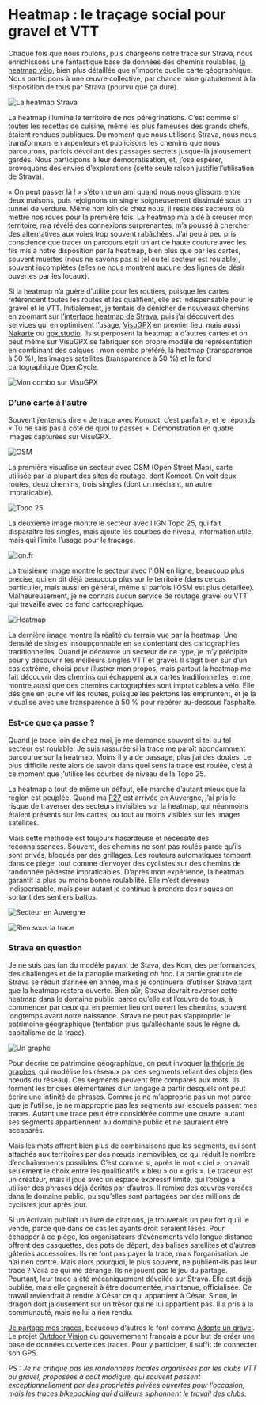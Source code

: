 # Heatmap : le traçage social pour gravel et VTT

Chaque fois que nous roulons, puis chargeons notre trace sur Strava, nous enrichissons une fantastique base de données des chemins roulables, [la heatmap vélo](https://www.strava.com/heatmap#7.00/3.67924/43.44260/hot/all), bien plus détaillée que n’importe quelle carte géographique. Nous participons à une œuvre collective, par chance mise gratuitement à la disposition de tous par Strava (pourvu que ça dure).<span id="more-64356"></span>

![La heatmap Strava](https://tcrouzet.com/images_tc/2022/09/mp00.jpg)

La heatmap illumine le territoire de nos pérégrinations. C’est comme si toutes les recettes de cuisine, même les plus fameuses des grands chefs, étaient rendues publiques. Du moment que nous utilisons Strava, nous nous transformons en arpenteurs et publicisons les chemins que nous parcourons, parfois dévoilant des passages secrets jusque-là jalousement gardés. Nous participons à leur démocratisation, et, j’ose espérer, provoquons des envies d’explorations (cette seule raison justifie l’utilisation de Strava).

« On peut passer là ! » s’étonne un ami quand nous nous glissons entre deux maisons, puis rejoignons un single soigneusement dissimulé sous un tunnel de verdure. Même non loin de chez nous, il reste des secteurs où mettre nos roues pour la première fois. La heatmap m’a aidé à creuser mon territoire, m’a révélé des connexions surprenantes, m’a poussé à chercher des alternatives aux voies trop souvent rabâchées. J’ai peu à peu pris conscience que tracer un parcours était un art de haute couture avec les fils mis à notre disposition par la heatmap, bien plus que par les cartes, souvent muettes (nous ne savons pas si tel ou tel secteur est roulable), souvent incomplètes (elles ne nous montrent aucune des lignes de désir ouvertes par les locaux).

Si la heatmap n’a guère d’utilité pour les routiers, puisque les cartes référencent toutes les routes et les qualifient, elle est indispensable pour le gravel et le VTT. Initialement, je tentais de dénicher de nouveaux chemins en zoomant sur [l’interface heatmap de Strava](https://www.strava.com/heatmap), puis j’ai découvert des services qui en optimisent l’usage, [VisuGPX](https://www.visugpx.com/) en premier lieu, mais aussi [Nakarte](https://nakarte.me/) ou [gpx.studio](https://nakarte.me/). Ils superposent la heatmap à d’autres cartes et on peut même sur VisuGPX se fabriquer son propre modèle de représentation en combinant des calques : mon combo préféré, la heatmap (transparence à 50 %), les images satellites (transparence à 50 %) et le fond cartographique OpenCycle.

![Mon combo sur VisuGPX](https://tcrouzet.com/images_tc/2022/09/mp02.jpg)

### D’une carte à l’autre

Souvent j’entends dire « Je trace avec Komoot, c’est parfait », et je réponds « Tu ne sais pas à côté de quoi tu passes ». Démonstration en quatre images capturées sur VisuGPX.

![OSM](https://tcrouzet.com/images_tc/2022/09/mp03.jpg)

La première visualise un secteur avec OSM (Open Street Map), carte utilisée par la plupart des sites de routage, dont Komoot. On voit deux routes, deux chemins, trois singles (dont un méchant, un autre impraticable).

![Topo 25](https://tcrouzet.com/images_tc/2022/09/mp04.jpg)

La deuxième image montre le secteur avec l’IGN Topo 25, qui fait disparaître les singles, mais ajoute les courbes de niveau, information utile, mais qui l’imite l’usage pour le traçage.

![Ign.fr](https://tcrouzet.com/images_tc/2022/09/mp06.jpg)

La troisième image montre le secteur avec l’IGN en ligne, beaucoup plus précise, qui en dit déjà beaucoup plus sur le territoire (dans ce cas particulier, mais aussi en général, même si parfois l’OSM est plus détaillée). Malheureusement, je ne connais aucun service de routage gravel ou VTT qui travaille avec ce fond cartographique.

![Heatmap](https://tcrouzet.com/images_tc/2022/09/mp07.jpg)

La dernière image montre la réalité du terrain vue par la heatmap. Une densité de singles insoupçonnable en se contentant des cartographies traditionnelles. Quand je découvre un secteur de ce type, je m’y précipite pour y découvrir les meilleurs singles VTT et gravel. Il s’agit bien sûr d’un cas extrême, choisi pour illustrer mon propos, mais partout la heatmap me fait découvrir des chemins qui échappent aux cartes traditionnelles, et me montre aussi que des chemins cartographiés sont impraticables à vélo. Elle désigne en jaune vif les routes, puisque les pelotons les empruntent, et je la visualise avec une transparence à 50 % pour repérer au-dessous l’asphalte.

### Est-ce que ça passe ?

Quand je trace loin de chez moi, je me demande souvent si tel ou tel secteur est roulable. Je suis rassurée si la trace me paraît abondamment parcourue sur la heatmap. Moins il y a de passage, plus j’ai des doutes. Le plus difficile reste alors de savoir dans quel sens la trace est roulée, c’est à ce moment que j’utilise les courbes de niveau de la Topo 25.

La heatmap a tout de même un défaut, elle marche d’autant mieux que la région est peuplée. Quand ma [P27](https://tcrouzet.com/p27/) est arrivée en Auvergne, j’ai pris le risque de traverser des secteurs invisibles sur la heatmap, qui néanmoins étaient présents sur les cartes, ou tout au moins visibles sur les images satellites.

Mais cette méthode est toujours hasardeuse et nécessite des reconnaissances. Souvent, des chemins ne sont pas roulés parce qu’ils sont privés, bloqués par des grillages. Les routeurs automatiques tombent dans ce piège, tout comme d’envoyer des cyclistes sur des chemins de randonnée pédestre impraticables. D’après mon expérience, la heatmap garantit la plus ou moins bonne roulabilité. Elle m’est devenue indispensable, mais pour autant je continue à prendre des risques en sortant des sentiers battus.

![Secteur en Auvergne](https://tcrouzet.com/images_tc/2022/09/mp08.jpg)

![Rien sous la trace](https://tcrouzet.com/images_tc/2022/09/mp09.jpg)

### Strava en question

Je ne suis pas fan du modèle payant de Stava, des Kom, des performances, des challenges et de la panoplie marketing *ah hoc*. La partie gratuite de Strava se réduit d’année en année, mais je continuerai d’utiliser Strava tant que la heatmap restera ouverte. Bien sûr, Strava devrait reverser cette heatmap dans le domaine public, parce qu’elle est l’œuvre de tous, à commencer par ceux qui en premier lieu ont ouvert les chemins, souvent longtemps avant notre naissance. Strava ne peut pas s’approprier le patrimoine géographique (tentation plus qu’alléchante sous le règne du capitalisme de la trace).

![Un graphe](https://tcrouzet.com/images_tc/2022/09/graphe.png)

Pour décrire ce patrimoine géographique, on peut invoquer [la théorie de graphes](https://fr.wikipedia.org/wiki/Th%C3%A9orie_des_graphes), qui modélise les réseaux par des segments reliant des objets (les nœuds du réseau). Ces segments peuvent être comparés aux mots. Ils forment les briques élémentaires d’un langage à partir desquels ont peut écrire une infinité de phrases. Comme je ne m’approprie pas un mot parce que je l’utilise, je ne m’approprie pas les segments sur lesquels passent mes traces. Autant une trace peut être considérée comme une œuvre, autant ses segments appartiennent au domaine public et ne sauraient être accaparés.

Mais les mots offrent bien plus de combinaisons que les segments, qui sont attachés aux territoires par des nœuds inamovibles, ce qui réduit le nombre d’enchaînements possibles. C’est comme si, après le mot « ciel », on avait seulement le choix entre les qualificatifs « bleu » ou « gris ». Le traceur est un créateur, mais il joue avec un espace expressif limité, qui l’oblige à utiliser des phrases déjà écrites par d’autres. Il remixe des œuvres versées dans le domaine public, puisqu’elles sont partagées par des millions de cyclistes jour après jour.

Si un écrivain publiait un livre de citations, je trouverais un peu fort qu’il le vende, parce que dans ce cas les ayants droit seraient lésés. Pour échapper à ce piège, les organisateurs d’évènements vélo longue distance offrent des casquettes, des pots de départ, des balises satellites et d’autres gâteries accessoires. Ils ne font pas payer la trace, mais l’organisation. Je n’ai rien contre. Mais alors pourquoi, le plus souvent, ne publient-ils pas leur trace ? Voilà ce qui me dérange. Ils ne jouent pas le jeu du partage. Pourtant, leur trace a été mécaniquement dévoilée sur Strava. Elle est déjà publiée, mais elle gagnerait à être documentée, maintenue, officialisée. Ce travail reviendrait à rendre à César ce qui appartient à César. Sinon, le dragon dort jalousement sur un trésor qui ne lui appartient pas. Il a pris à la communauté, mais ne lui a rien rendu.

[Je partage mes traces](https://tcrouzet.com/traces-gravel-et-vtt/), beaucoup d’autres le font comme [Adopte un gravel](https://www.pyreneesoutdoor.fun/adopteungravel). Le projet [Outdoor Vision](https://outdoorvision.fr/) du gouvernement français a pour but de créer une base de données ouverte des traces. Pour y participer, il suffit de connecter son GPS.

*PS : Je ne critique pas les randonnées locales organisées par les clubs VTT ou gravel, proposées à coût modique, qui souvent passent exceptionnellement par des propriétés privées ouvertes pour l’occasion, mais les traces bikepacking qui d’ailleurs siphonnent le travail des clubs.*
